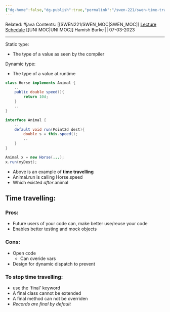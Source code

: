 ```yaml
---
{"dg-home":false,"dg-publish":true,"permalink":"/swen-221/swen-time-travelling/","dgPassFrontmatter":true}
---
```


Related: #java 
Contents: [[SWEN221/SWEN_MOC\|SWEN_MOC]]
[Lecture Schedule](https://ecs.wgtn.ac.nz/Courses/SWEN221_2023T1/LectureSchedule)
[[UNI MOC\|UNI MOC]]
Hamish Burke || 07-03-2023
***
Static type:
- The type of a value as seen by the compiler

Dynamic type:
- The type of a value at runtime

```java
class Horse implements Animal {
	..
	public double speed(){
		return 10d;
	}
	..
}

interface Animal {
	..
	default void run(Point2d dest){
		double s = this.speed();	
		..
	}
}
```

```java
Animal x = new Horse(...);
x.run(myDest);
```
- Above is an example of **time travelling**
- Animal.run is calling Horse.speed
- Which existed *after* animal


## Time travelling:
### Pros:
- Future users of your code can, make better use/reuse your code
- Enables better testing and mock objects
### Cons:
- Open code
	- Can overide vars
- Design for dynamic dispatch to prevent


### To stop time travelling:
- use the 'final' keyword
- A final class cannot be extended
- A final method can not be overriden
- *Records are final by default*

